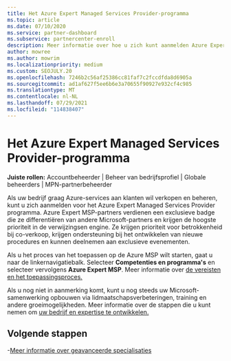 ```yaml
---
title: Het Azure Expert Managed Services Provider-programma
ms.topic: article
ms.date: 07/10/2020
ms.service: partner-dashboard
ms.subservice: partnercenter-enroll
description: Meer informatie over hoe u zich kunt aanmelden Azure Expert Managed Services Provider programma om zich te onderscheiden van andere partners en om de hoogste prioriteit te krijgen in de verwijzingsen engine.
author: mowree
ms.author: mowrim
ms.localizationpriority: medium
ms.custom: SEOJULY.20
ms.openlocfilehash: 7246b2c56af25386cc81faf7c2fccdfda8d6905a
ms.sourcegitcommit: ad1af627f5ee6b6e3a70655f90927e932cf4c985
ms.translationtype: MT
ms.contentlocale: nl-NL
ms.lasthandoff: 07/29/2021
ms.locfileid: "114838407"
---
```

# <a name="azure-expert-managed-services-provider-program"></a>Het Azure Expert Managed Services Provider-programma

**Juiste rollen:** Accountbeheerder | Beheer van bedrijfsprofiel | Globale beheerders | MPN-partnerbeheerder

Als uw bedrijf graag Azure-services aan klanten wil verkopen en beheren, kunt u zich aanmelden voor het Azure Expert Managed Services Provider programma. Azure Expert MSP-partners verdienen een exclusieve badge die ze differentiëren van andere Microsoft-partners en krijgen de hoogste prioriteit in de verwijzingsen engine. Ze krijgen prioriteit voor betrokkenheid bij co-verkoop, krijgen ondersteuning bij het ontwikkelen van nieuwe procedures en kunnen deelnemen aan exclusieve evenementen.

Als u het proces van het toepassen op de Azure MSP wilt starten, gaat u naar de linkernavigatiebalk. Selecteer **Competenties en programma's** en selecteer vervolgens **Azure Expert MSP**. Meer informatie over [de vereisten en het toepassingsproces.](https://partner.microsoft.com/membership/azure-expert-msp) 

Als u nog niet in aanmerking komt, kunt u nog steeds uw Microsoft-samenwerking opbouwen via lidmaatschapsverbeteringen, training en andere groeimogelijkheden.
Meer informatie over de stappen die u kunt nemen om [uw bedrijf en expertise te ontwikkelen.](https://partner.microsoft.com/membership/azure-expert-msp)

## <a name="next-steps"></a>Volgende stappen

-[Meer informatie over geavanceerde specialisaties](advanced-specializations.md)
